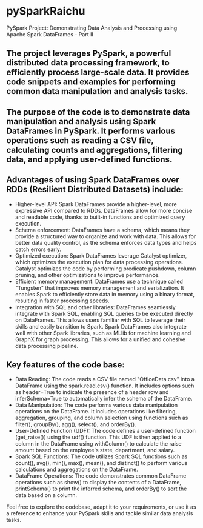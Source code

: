 # pySparkRaichu
PySpark Project: Demonstrating Data Analysis and Processing using Apache Spark DataFrames - Part II

## The project leverages PySpark, a powerful distributed data processing framework, to efficiently process large-scale data. It provides code snippets and examples for performing common data manipulation and analysis tasks.

## The purpose of the code is to demonstrate data manipulation and analysis using Spark DataFrames in PySpark. It performs various operations such as reading a CSV file, calculating counts and aggregations, filtering data, and applying user-defined functions.

## Advantages of using Spark DataFrames over RDDs (Resilient Distributed Datasets) include:
- Higher-level API: Spark DataFrames provide a higher-level, more expressive API compared to RDDs. DataFrames allow for more concise and readable code, thanks to built-in functions and optimized query execution.
- Schema enforcement: DataFrames have a schema, which means they provide a structured way to organize and work with data. This allows for better data quality control, as the schema enforces data types and helps catch errors early.
- Optimized execution: Spark DataFrames leverage Catalyst optimizer, which optimizes the execution plan for data processing operations. Catalyst optimizes the code by performing predicate pushdown, column pruning, and other optimizations to improve performance.
- Efficient memory management: DataFrames use a technique called "Tungsten" that improves memory management and serialization. It enables Spark to efficiently store data in memory using a binary format, resulting in faster processing speeds.
- Integration with SQL and other libraries: DataFrames seamlessly integrate with Spark SQL, enabling SQL queries to be executed directly on DataFrames. This allows users familiar with SQL to leverage their skills and easily transition to Spark. Spark DataFrames also integrate well with other Spark libraries, such as MLlib for machine learning and GraphX for graph processing. This allows for a unified and cohesive data processing pipeline.

## Key features of the code base:
- Data Reading: The code reads a CSV file named "OfficeData.csv" into a DataFrame using the spark.read.csv() function. It includes options such as header=True to indicate the presence of a header row and inferSchema=True to automatically infer the schema of the DataFrame.
- Data Manipulation: The code performs various data manipulation operations on the DataFrame. It includes operations like filtering, aggregation, grouping, and column selection using functions such as filter(), groupBy(), agg(), select(), and orderBy().
- User-Defined Function (UDF): The code defines a user-defined function (get_raise()) using the udf() function. This UDF is then applied to a column in the DataFrame using withColumn() to calculate the raise amount based on the employee's state, department, and salary.
- Spark SQL Functions: The code utilizes Spark SQL functions such as count(), avg(), min(), max(), mean(), and distinct() to perform various calculations and aggregations on the DataFrame.
- DataFrame Operations: The code demonstrates common DataFrame operations such as show() to display the contents of a DataFrame, printSchema() to print the inferred schema, and orderBy() to sort the data based on a column.

Feel free to explore the codebase, adapt it to your requirements, or use it as a reference to enhance your PySpark skills and tackle similar data analysis tasks.

